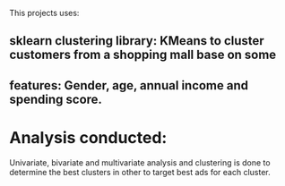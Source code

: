 This projects uses: 
## sklearn clustering library: KMeans to cluster customers from a shopping mall base on some 
## features: Gender, age, annual income and spending score.
# Analysis conducted:
Univariate, bivariate and multivariate analysis and clustering is done to determine the best clusters in other to target best ads for each cluster.
